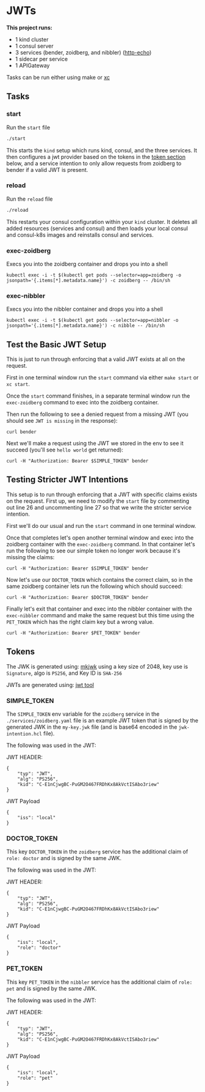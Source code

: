 # JWTs

**This project runs:**

* 1 kind cluster
* 1 consul server
* 3 services (bender, zoidberg, and nibbler) ([http-echo](https://hub.docker.com/r/hashicorp/http-echo/))
* 1 sidecar per service
* 1 APIGateway

Tasks can be run either using make or [xc](https://github.com/joerdav/xc)

## Tasks
### start
Run the `start` file
```sh
./start
```
This starts the `kind` setup which runs kind, consul, and the three services. It then configures a jwt provider based
on the tokens in the [token section](#Tokens) below, and a service
intention to only allow requests from zoidberg to bender if a valid JWT is present.

### reload
Run the `reload` file
```sh
./reload
```
This restarts your consul configuration within your `kind` cluster. It deletes all added resources (services and consul)
and then loads your local consul and consul-k8s images and reinstalls consul and services.

### exec-zoidberg
Execs you into the zoidberg container and drops you into a shell
```
kubectl exec -i -t $(kubectl get pods --selector=app=zoidberg -o jsonpath='{.items[*].metadata.name}') -c zoidberg -- /bin/sh
```

### exec-nibbler
Execs you into the nibbler container and drops you into a shell
```
kubectl exec -i -t $(kubectl get pods --selector=app=nibbler -o jsonpath='{.items[*].metadata.name}') -c nibble -- /bin/sh
```

## Test the Basic JWT Setup
This is just to run through enforcing that a valid JWT exists at all on the request.

First in one terminal window run the `start` command via either `make start` or `xc start`.

Once the `start` command finishes,
in a separate terminal window run the `exec-zoidberg` command to exec into the zoidberg container.

Then run the following to see a denied request from a missing JWT (you should see `JWT is missing` in the response):
```
curl bender
```

Next we'll make a request using the JWT we stored in the env to see it succeed (you'll see `hello world` get returned):
```
curl -H "Authorization: Bearer $SIMPLE_TOKEN" bender
```


## Testing Stricter JWT Intentions
This setup is to run through enforcing that a JWT with specific claims exists on the request.
First up, we need to modify the `start` file by commenting out line 26 and uncommenting line 27 so that we write the
stricter service intention.

First we'll do our usual and run the `start` command in one terminal window.

Once that completes let's open another terminal window and exec into the zoidberg container with the `exec-zoidberg`
command. In that container let's run the following to see our simple token no longer work because it's missing the
claims:
```
curl -H "Authorization: Bearer $SIMPLE_TOKEN" bender
```

Now let's use our `DOCTOR_TOKEN` which contains the correct claim, so in the same zoidberg container lets run the
following which should succeed:
```
curl -H "Authorization: Bearer $DOCTOR_TOKEN" bender
```

Finally let's exit that container and exec into the nibbler container with the `exec-nibbler` command and make the same
request but this time using the `PET_TOKEN` which has the right claim key but a wrong value.
```
curl -H "Authorization: Bearer $PET_TOKEN" bender
```

## Tokens

The JWK is generated using: [mkjwk](https://mkjwk.org/) using a key size of 2048, key use is `Signature`, algo is `PS256`, and Key
ID is `SHA-256`

JWTs are generated using: [jwt tool](https://www.scottbrady91.com/tools/jwt)

### SIMPLE_TOKEN
The `SIMPLE_TOKEN` env variable for the `zoidberg` service in the `./services/zoidberg.yaml` file is an example JWT token that is signed by the generated JWK
in the `my-key.jwk` file (and is base64 encoded in the `jwk-intention.hcl` file).

The following was used in the JWT:

JWT HEADER:
```
{
    "typ": "JWT",
    "alg": "PS256",
    "kid": "C-E1nCjwgBC-PuGM2O467FRDhKx8AkVctISAbo3riew"
}
```

JWT Payload
```
{
    "iss": "local"
}
```

### DOCTOR_TOKEN
This key `DOCTOR_TOKEN` in the `zoidberg` service has the additional claim of `role: doctor` and is signed by the same JWK.

The following was used in the JWT:

JWT HEADER:
```
{
    "typ": "JWT",
    "alg": "PS256",
    "kid": "C-E1nCjwgBC-PuGM2O467FRDhKx8AkVctISAbo3riew"
}
```

JWT Payload
```
{
    "iss": "local",
    "role": "doctor"
}
```

### PET_TOKEN
This key `PET_TOKEN` in the `nibbler` service has the additional claim of `role: pet` and is signed by the same JWK.

The following was used in the JWT:

JWT HEADER:
```
{
    "typ": "JWT",
    "alg": "PS256",
    "kid": "C-E1nCjwgBC-PuGM2O467FRDhKx8AkVctISAbo3riew"
}
```

JWT Payload
```
{
    "iss": "local",
    "role": "pet"
}
```
